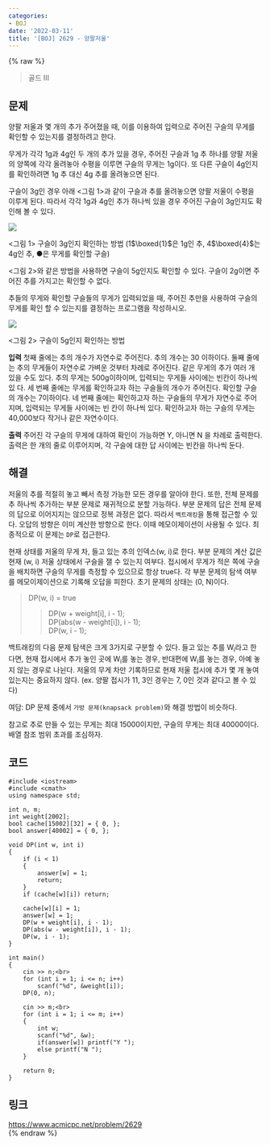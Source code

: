 ```yaml
---
categories:
- BOJ
date: '2022-03-11'
title: '[BOJ] 2629 - 양팔저울'
---
```


{% raw %}
> 골드 III<br>

## 문제
양팔 저울과 몇 개의 추가 주어졌을 때, 이를 이용하여 입력으로 주어진 구슬의 무게를 확인할 수 있는지를 결정하려고 한다.

무게가 각각 1g과 4g인 두 개의 추가 있을 경우, 주어진 구슬과 1g 추 하나를 양팔 저울의 양쪽에 각각 올려놓아 수평을 이루면 구슬의 무게는 1g이다. 또 다른 구슬이 4g인지를 확인하려면 1g 추 대신 4g 추를 올려놓으면 된다.

구슬이 3g인 경우 아래 <그림 1>과 같이 구슬과 추를 올려놓으면 양팔 저울이 수평을 이루게 된다. 따라서 각각 1g과 4g인 추가 하나씩 있을 경우 주어진 구슬이 3g인지도 확인해 볼 수 있다.

![](https://upload.acmicpc.net/ce5b29f5-9e03-473b-97db-ce9fd740fde2/-/preview/)<br>

<그림 1> 구슬이 3g인지 확인하는 방법 (1$\boxed{1}$은 1g인 추,  4$\boxed{4}$는 4g인 추, ●은 무게를 확인할 구슬)<br>

<그림 2>와 같은 방법을 사용하면 구슬이 5g인지도 확인할 수 있다. 구슬이 2g이면 주어진 추를 가지고는 확인할 수 없다.

추들의 무게와 확인할 구슬들의 무게가 입력되었을 때, 주어진 추만을 사용하여 구슬의 무게를 확인 할 수 있는지를 결정하는 프로그램을 작성하시오.

![](https://upload.acmicpc.net/883fb22a-7516-46e1-937d-2ddc4df94572/-/preview/)<br>

<그림 2> 구슬이 5g인지 확인하는 방법<br>

**입력**
첫째 줄에는 추의 개수가 자연수로 주어진다. 추의 개수는 30 이하이다. 둘째 줄에는 추의 무게들이 자연수로 가벼운 것부터 차례로 주어진다. 같은 무게의 추가 여러 개 있을 수도 있다. 추의 무게는 500g이하이며, 입력되는 무게들 사이에는 빈칸이 하나씩 있 다. 세 번째 줄에는 무게를 확인하고자 하는 구슬들의 개수가 주어진다. 확인할 구슬의 개수는 7이하이다. 네 번째 줄에는 확인하고자 하는 구슬들의 무게가 자연수로 주어지며, 입력되는 무게들 사이에는 빈 칸이 하나씩 있다. 확인하고자 하는 구슬의 무게는 40,000보다 작거나 같은 자연수이다.

**출력**
주어진 각 구슬의 무게에 대하여 확인이 가능하면 Y, 아니면 N 을 차례로 출력한다. 출력은 한 개의 줄로 이루어지며, 각 구슬에 대한 답 사이에는 빈칸을 하나씩 둔다.
##  해결
저울의 추를 적절히 놓고 빼서 측정 가능한 모든 경우를 알아야 한다. 또한, 전체 문제를 추 하나씩 추가하는 부분 문제로 재귀적으로 분할 가능하다. 부분 문제의 답은 전체 문제의 답으로 이어지지는 않으므로 정복 과정은 없다. 따라서 `백트래킹`을 통해 접근할 수 있다. 오답의 방향은 이미 계산한 방향으로 한다. 이때 메모이제이션이 사용될 수 있다. 최종적으로 이 문제는 `DP`로 접근한다.

현재 상태를 저울의 무게 차, 들고 있는 추의 인덱스(w, i)로 한다. 부분 문제의 계산 값은 현재 (w, i) 저울 상태에서 구슬을 잴 수 있는지 여부다. 접시에서 무게가 적은 쪽에 구슬을 배치하면 구슬의 무게를 측정할 수 있으므로 항상 true다. 각 부분 문제의 탐색 여부를 메모이제이션으로 기록해 오답을 피한다. 초기 문제의 상태는 (0, N)이다.
> DP(w, i) = true<br>
>> DP(w + weight[i], i - 1);<br>
>> DP(abs(w - weight[i]), i - 1);<br>
>> DP(w, i - 1);<br>

백트래킹의 다음 문제 탐색은 크게 3가지로 구분할 수 있다. 들고 있는 추를 W<sub>i</sub>라고 한다면, 현재 접시에서 추가 놓인 곳에 W<sub>i</sub>를 놓는 경우, 반대편에 W<sub>i</sub>를 놓는 경우, 아예 놓지 않는 경우로 나뉜다. 저울의 무게 차만 기록하므로 현재 저울 접시에 추가 몇 개 놓여있는지는 중요하지 않다. (ex. 양팔 접시가 11, 3인 경우는 7, 0인 것과 같다고 볼 수 있다)

여담: DP 문제 중에서 `가방 문제(knapsack problem)`와 해결 방법이 비슷하다.

참고로 추로 만들 수 있는 무게는 최대 15000이지만, 구슬의 무게는 최대 40000이다. 배열 참조 범위 초과를 조심하자.

## 코드
```
#include <iostream>
#include <cmath>
using namespace std;

int n, m;
int weight[2002];
bool cache[15002][32] = { 0, };
bool answer[40002] = { 0, };

void DP(int w, int i)
{
	if (i < 1)
	{
		answer[w] = 1;
		return;
	}
	if (cache[w][i]) return;

	cache[w][i] = 1;
	answer[w] = 1;
	DP(w + weight[i], i - 1);
	DP(abs(w - weight[i]), i - 1);
	DP(w, i - 1);
}

int main()
{
	cin >> n;<br>
	for (int i = 1; i <= n; i++)
		scanf("%d", &weight[i]);
	DP(0, n);

	cin >> m;<br>
	for (int i = 1; i <= m; i++)
	{
		int w;
		scanf("%d", &w);
		if(answer[w]) printf("Y ");
		else printf("N ");
	}
	
	return 0;
}
```

## 링크
https://www.acmicpc.net/problem/2629<br>
{% endraw %}